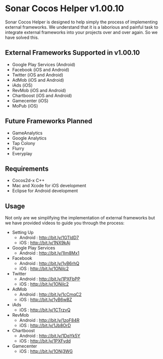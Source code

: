 # Sonar Cocos Helper v1.00.10

Sonar Cocos Helper is designed to help simply the process of implementing external frameworks. We understand that it is a laborious and painful task to integrate external frameworks into your projects over and over again. So we have solved this.

External Frameworks Supported in v1.00.10
------------------------------------------
* Google Play Services (Android)<br />
* Facebook (iOS and Android)<br />
* Twitter (iOS and Android)<br />
* AdMob (iOS and Android)<br />
* iAds (iOS)<br />
* RevMob (iOS and Android)<br />
* Chartboost (iOS and Android)<br />
* Gamecenter (iOS)<br />
* MoPub (iOS)<br />

Future Frameworks Planned
------------------------------------------
* GameAnalytics<br />
* Google Analytics<br />
* Tap Colony<br />
* Flurry<br />
* Everyplay<br />

Requirements
------------------------------------------
* Cocos2d-x C++
* Mac and Xcode for iOS development
* Eclipse for Android development

Usage
------------------------------------------
Not only are we simplifying the implementation of external frameworks but we have provided videos to guide you through the process:<br />
* Setting Up<br />
	- Android : http://bit.ly/1GTldD7<br />
	- iOS : http://bit.ly/1NX9kAj<br />
* Google Play Services<br />
	- Android : http://bit.ly/1Im8Mx1<br />
* Facebook<br />
	- Android : http://bit.ly/1yB6rhQ<br />
	- iOS : http://bit.ly/1ONilc2<br />
* Twitter<br />
	- Android : http://bit.ly/1PXFbPP<br />
	- iOS : http://bit.ly/1ONilc2<br />
* AdMob<br />
	- Android : http://bit.ly/1cCmqC2<br />
	- iOS : http://bit.ly/1yB6wBZ<br />
* iAds<br />
	- iOS : http://bit.ly/1CTrzvQ<br />
* RevMob<br />
	- Android : http://bit.ly/1zoF84R<br />
	- iOS : http://bit.ly/1Jb8OrD<br />
* Chartboost<br />
	- Android : http://bit.ly/1DqYk5Y<br />
	- iOS : http://bit.ly/1PXFydd<br />
* Gamecenter<br />
	- iOS : http://bit.ly/1ONj3WG<br />
